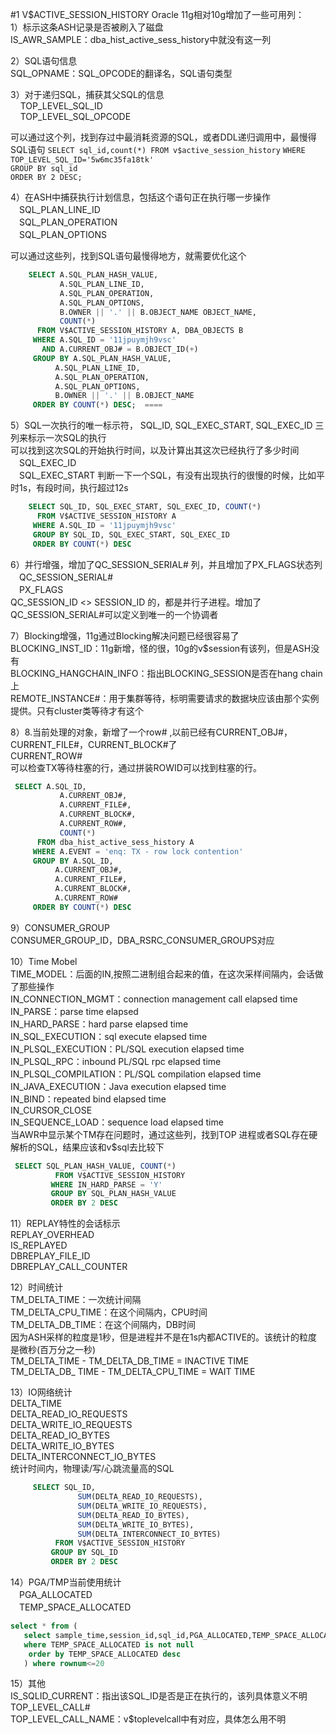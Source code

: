 #1 V$ACTIVE_SESSION_HISTORY
Oracle 11g相对10g增加了一些可用列：  
1）标示这条ASH记录是否被刷入了磁盘  
IS_AWR_SAMPLE：dba_hist_active_sess_history中就没有这一列  


2）SQL语句信息  
SQL_OPNAME：SQL_OPCODE的翻译名，SQL语句类型  

3）对于递归SQL，捕获其父SQL的信息  
&nbsp;&nbsp;&nbsp;&nbsp;TOP_LEVEL_SQL_ID      
&nbsp;&nbsp;&nbsp;&nbsp;TOP_LEVEL_SQL_OPCODE  
  
可以通过这个列，找到存过中最消耗资源的SQL，或者DDL递归调用中，最慢得SQL语句
`SELECT sql_id,count(*) FROM v$active_session_history` 
`WHERE TOP_LEVEL_SQL_ID='5w6mc35fa18tk'`  
`GROUP BY sql_id`  
`ORDER BY 2 DESC;`    
	
4）在ASH中捕获执行计划信息，包括这个语句正在执行哪一步操作  
　SQL_PLAN_LINE_ID                                   
　SQL_PLAN_OPERATION                               
　SQL_PLAN_OPTIONS     
 
可以通过这些列，找到SQL语句最慢得地方，就需要优化这个  

~~~sql  
    SELECT A.SQL_PLAN_HASH_VALUE,
           A.SQL_PLAN_LINE_ID,
           A.SQL_PLAN_OPERATION,
           A.SQL_PLAN_OPTIONS,
           B.OWNER || '.' || B.OBJECT_NAME OBJECT_NAME,
           COUNT(*)
      FROM V$ACTIVE_SESSION_HISTORY A, DBA_OBJECTS B
     WHERE A.SQL_ID = '11jpuymjh9vsc'
       AND A.CURRENT_OBJ# = B.OBJECT_ID(+)
     GROUP BY A.SQL_PLAN_HASH_VALUE,
          A.SQL_PLAN_LINE_ID,
          A.SQL_PLAN_OPERATION,
          A.SQL_PLAN_OPTIONS,
          B.OWNER || '.' || B.OBJECT_NAME
     ORDER BY COUNT(*) DESC;  ====
~~~  
5）SQL一次执行的唯一标示符，  SQL_ID, SQL_EXEC_START, SQL_EXEC_ID 三列来标示一次SQL的执行  
可以找到这次SQL的开始执行时间，以及计算出其这次已经执行了多少时间  
　SQL_EXEC_ID                                        
　SQL_EXEC_START
判断一下一个SQL，有没有出现执行的很慢的时候，比如平时1s，有段时间，执行超过12s  
~~~sql  
	SELECT SQL_ID, SQL_EXEC_START, SQL_EXEC_ID, COUNT(*)
      FROM V$ACTIVE_SESSION_HISTORY A
     WHERE A.SQL_ID = '11jpuymjh9vsc'
     GROUP BY SQL_ID, SQL_EXEC_START, SQL_EXEC_ID
     ORDER BY COUNT(*) DESC  
~~~  

6）并行增强，增加了QC_SESSION_SERIAL# 列，并且增加了PX_FLAGS状态列  
　QC_SESSION_SERIAL#                                 
　PX_FLAGS  
QC_SESSION_ID <> SESSION_ID 的，都是并行子进程。增加了QC_SESSION_SERIAL#可以定义到唯一的一个协调者  

7）Blocking增强，11g通过Blocking解决问题已经很容易了  
BLOCKING_INST_ID：11g新增，怪的很，10g的v$session有该列，但是ASH没有  
  BLOCKING_HANGCHAIN_INFO：指出BLOCKING_SESSION是否在hang chain上  
  REMOTE_INSTANCE#：用于集群等待，标明需要请求的数据块应该由那个实例提供。只有cluster类等待才有这个  
  
8）8.当前处理的对象，新增了一个row# ,以前已经有CURRENT_OBJ#，CURRENT_FILE#，CURRENT_BLOCK#了  
CURRENT_ROW#  
可以检查TX等待柱塞的行，通过拼装ROWID可以找到柱塞的行。  
~~~sql  
 SELECT A.SQL_ID,
           A.CURRENT_OBJ#,
           A.CURRENT_FILE#,
           A.CURRENT_BLOCK#,
           A.CURRENT_ROW#,
           COUNT(*)
      FROM dba_hist_active_sess_history A
     WHERE A.EVENT = 'enq: TX - row lock contention'
     GROUP BY A.SQL_ID,
          A.CURRENT_OBJ#,
          A.CURRENT_FILE#,
          A.CURRENT_BLOCK#,
          A.CURRENT_ROW#
     ORDER BY COUNT(*) DESC
~~~
9）CONSUMER_GROUP  
CONSUMER_GROUP_ID，DBA_RSRC_CONSUMER_GROUPS对应  

10）Time Mobel  
TIME_MODEL：后面的IN,按照二进制组合起来的值，在这次采样间隔内，会话做了那些操作  
   IN_CONNECTION_MGMT：connection management call elapsed time  
   IN_PARSE：parse time elapsed  
   IN_HARD_PARSE：hard parse elapsed time  
   IN_SQL_EXECUTION：sql execute elapsed time  
   IN_PLSQL_EXECUTION：PL/SQL execution elapsed time  
   IN_PLSQL_RPC：inbound PL/SQL rpc elapsed time  
   IN_PLSQL_COMPILATION：PL/SQL compilation elapsed time  
   IN_JAVA_EXECUTION：Java execution elapsed time  
   IN_BIND：repeated bind elapsed time  
   IN_CURSOR_CLOSE        
   IN_SEQUENCE_LOAD：sequence load elapsed time  
当AWR中显示某个TM存在问题时，通过这些列，找到TOP 进程或者SQL存在硬解析的SQL，结果应该和v$sql去比较下  
~~~sql  
 SELECT SQL_PLAN_HASH_VALUE, COUNT(*)
          FROM V$ACTIVE_SESSION_HISTORY
         WHERE IN_HARD_PARSE = 'Y'
         GROUP BY SQL_PLAN_HASH_VALUE
         ORDER BY 2 DESC
~~~  
11）REPLAY特性的会话标示  
REPLAY_OVERHEAD        
   IS_REPLAYED            
   DBREPLAY_FILE_ID       
   DBREPLAY_CALL_COUNTER  

12）时间统计  
TM_DELTA_TIME：一次统计间隔  
   TM_DELTA_CPU_TIME：在这个间隔内，CPU时间  
   TM_DELTA_DB_TIME：在这个间隔内，DB时间  
 因为ASH采样的粒度是1秒，但是进程并不是在1s内都ACTIVE的。该统计的粒度是微秒(百万分之一秒)  
   TM_DELTA_TIME - TM_DELTA_DB_TIME = INACTIVE TIME  
   TM_DELTA_DB_ TIME - TM_DELTA_CPU_TIME = WAIT TIME  
   
13）IO网络统计  
 DELTA_TIME                           
   DELTA_READ_IO_REQUESTS               
   DELTA_WRITE_IO_REQUESTS              
   DELTA_READ_IO_BYTES                  
   DELTA_WRITE_IO_BYTES                 
   DELTA_INTERCONNECT_IO_BYTES  
统计时间内，物理读/写/心跳流量高的SQL  
~~~sql  
     SELECT SQL_ID,
               SUM(DELTA_READ_IO_REQUESTS),
               SUM(DELTA_WRITE_IO_REQUESTS),
               SUM(DELTA_READ_IO_BYTES),
               SUM(DELTA_WRITE_IO_BYTES),
               SUM(DELTA_INTERCONNECT_IO_BYTES)
          FROM V$ACTIVE_SESSION_HISTORY
         GROUP BY SQL_ID
         ORDER BY 2 DESC
~~~  

14）PGA/TMP当前使用统计   
　PGA_ALLOCATED        
　TEMP_SPACE_ALLOCATED 
~~~sql  
select * from (
   select sample_time,session_id,sql_id,PGA_ALLOCATED,TEMP_SPACE_ALLOCATED from v$active_session_history 
   where TEMP_SPACE_ALLOCATED is not null
    order by TEMP_SPACE_ALLOCATED desc
   ) where rownum<=20 
~~~  

15）其他  
IS_SQLID_CURRENT：指出该SQL_ID是否是正在执行的，该列具体意义不明
   TOP_LEVEL_CALL#                               
   TOP_LEVEL_CALL_NAME：v$toplevelcall中有对应，具体怎么用不明  


